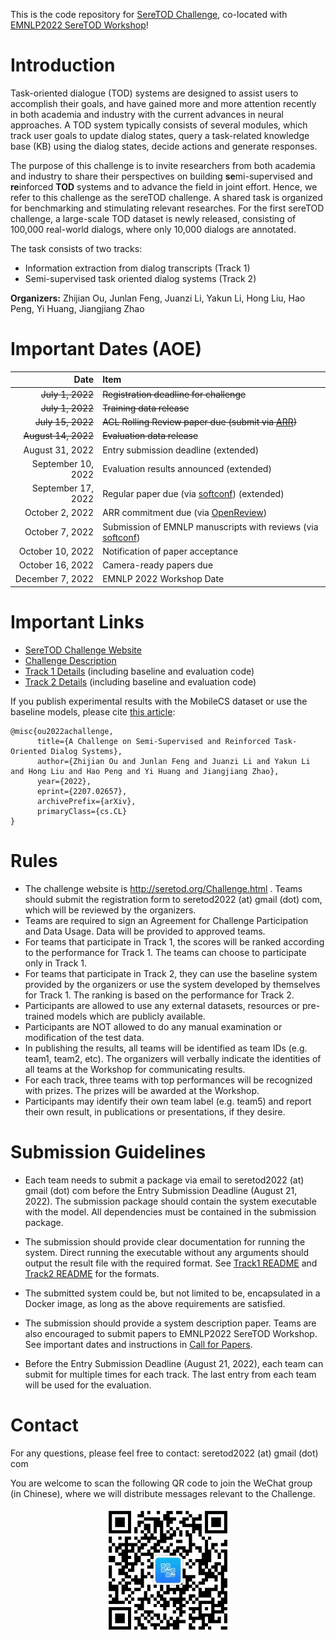 This is the code repository for [SereTOD Challenge](http://seretod.org/Challenge.html), co-located with [EMNLP2022 SereTOD Workshop](http://seretod.org)!

# Introduction
Task-oriented dialogue (TOD) systems are designed to assist users to accomplish their goals, and have gained more and more attention recently in both academia and
industry with the current advances in neural approaches. A TOD system typically consists of several modules, which track user goals to update dialog states, query a
task-related knowledge base (KB) using the dialog states, decide actions and generate responses. 

The purpose of this challenge is to invite researchers from both academia and industry to share their perspectives on building **se**mi-supervised and **re**inforced **TOD** systems and to advance the field in joint effort.
Hence, we refer to this challenge as the sereTOD challenge.
A shared task is organized for benchmarking and stimulating relevant researches. For the first sereTOD challenge, a large-scale TOD dataset is newly released, consisting of 100,000 real-world dialogs, where only 10,000 dialogs are annotated.

The task consists of two tracks:

* Information extraction from dialog transcripts (Track 1)   
* Semi-supervised task oriented dialog systems (Track 2)

**Organizers:** Zhijian Ou, Junlan Feng, Juanzi Li, Yakun Li, Hong Liu, Hao Peng, Yi Huang, Jiangjiang Zhao

# Important Dates (AOE)
| Date  | Item  |
| ---: | :--- |
| ~~July 1, 2022~~ | ~~Registration deadline for challenge~~ |
| ~~July 1, 2022~~ | ~~Training data release~~ |
| ~~July 15, 2022~~ | ~~ACL Rolling Review paper due (submit via [ARR](https://aclrollingreview.org/))~~ |
| ~~August 14, 2022~~ | ~~Evaluation data release~~ |
| August 31, 2022 | Entry submission deadline (extended) |
| September 10, 2022 | Evaluation results announced (extended) |
| September 17, 2022 | Regular paper due (via [softconf](https://softconf.com/emnlp2022/seretod/)) (extended) |
| October 2, 2022 | ARR commitment due (via [OpenReview](https://openreview.net/group?id=EMNLP/2022/Workshop/SereTOD_Commitments)) |
| October 7, 2022 | Submission of EMNLP manuscripts with reviews (via [softconf](https://softconf.com/emnlp2022/seretod/)) |
| October 10, 2022 | Notification of paper acceptance |
| October 16, 2022 | Camera-ready papers due |
| December 7, 2022 | EMNLP 2022 Workshop Date |

# Important Links
* [SereTOD Challenge Website](http://seretod.org/Challenge.html)  
* [Challenge Description](http://seretod.org/SereTOD_Challenge_Description_v2.0.pdf)    
* [Track 1 Details](Track1/) (including baseline and evaluation code)
* [Track 2 Details](Track2/) (including baseline and evaluation code) 

If you publish experimental results with the MobileCS dataset or use the baseline models, please cite [this article](http://arxiv.org/abs/2207.02657):
```
@misc{ou2022achallenge,
      title={A Challenge on Semi-Supervised and Reinforced Task-Oriented Dialog Systems}, 
      author={Zhijian Ou and Junlan Feng and Juanzi Li and Yakun Li and Hong Liu and Hao Peng and Yi Huang and Jiangjiang Zhao},
      year={2022},
      eprint={2207.02657},
      archivePrefix={arXiv},
      primaryClass={cs.CL}
}
```

# Rules
* The challenge website is http://seretod.org/Challenge.html . Teams should submit the registration form to seretod2022 (at) gmail (dot) com, which will be reviewed by the organizers. 
* Teams are required to sign an Agreement for Challenge Participation and Data Usage. Data will be provided to approved teams.
* For teams that participate in Track 1, the scores will be ranked according to the performance for Track 1. The teams can choose to participate only in Track 1.
* For teams that participate in Track 2, they can use the baseline system provided by the organizers or use the system developed by themselves for Track 1. The ranking is based on the performance for Track 2.
* Participants are allowed to use any external datasets, resources or pre-trained models which are publicly available.
* Participants are NOT allowed to do any manual examination or modification of the test data.
* In publishing the results, all teams will be identified as team IDs (e.g. team1, team2, etc). The organizers will verbally indicate the identities of all teams at the Workshop for communicating results.
* For each track, three teams with top performances will be recognized with prizes. The prizes will be awarded at the Workshop.
* Participants may identify their own team label (e.g. team5) and report their own result, in publications or presentations, if they desire.


# Submission Guidelines
* Each team needs to submit a package via email to seretod2022 (at) gmail (dot) com before the Entry Submission Deadline (August 21, 2022). The submission package should contain the system executable with the model. All dependencies must be contained in the submission package.

* The submission should provide clear documentation for running the system. Direct running the executable without any arguments should output the result file with the required format. See [Track1 README](Track1/README.md#SubmissionFormat) and [Track2 README](Track2/README.md#SubmissionFormat) for the formats.

* The submitted system could be, but not limited to be, encapsulated in a Docker image, as long as the above requirements are satisfied.

* The submission should provide a system description paper. Teams are also encouraged to submit papers to EMNLP2022 SereTOD Workshop. See important dates and instructions in [Call for Papers](http://seretod.org/Call%20for%20Papers.html).

* Before the Entry Submission Deadline (August 21, 2022), each team can submit for multiple times for each track. The last entry from each team will be used for the evaluation.

# Contact
For any questions, please feel free to contact: seretod2022 (at) gmail (dot) com

You are welcome to scan the following QR code to join the WeChat group (in Chinese), where we will distribute messages relevant to the Challenge.
<p align="center">
<img src="figs/ewm.png" alt="WeChat QR code" width="200" align="center"/>
</p>
